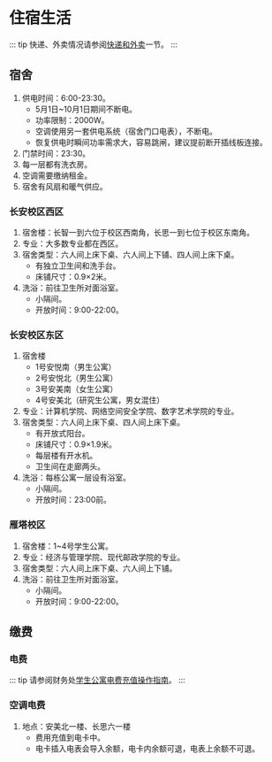 # 住宿生活

::: tip
快递、外卖情况请参阅[快递和外卖](/life/delivery)一节。
:::

## 宿舍

1. 供电时间：6:00-23:30。
   - 5月1日~10月1日期间不断电。
   - 功率限制：2000W。
   - 空调使用另一套供电系统（宿舍门口电表），不断电。
   - 恢复供电时瞬间功率需求大，容易跳闸，建议提前断开插线板连接。
2. 门禁时间：23:30。
3. 每一层都有洗衣房。
4. 空调需要缴纳租金。
5. 宿舍有风扇和暖气供应。

### 长安校区西区

1. 宿舍楼：长智一到六位于校区西南角，长思一到七位于校区东南角。
2. 专业：大多数专业都在西区。
3. 宿舍类型：六人间上床下桌、六人间上下铺、四人间上床下桌。
   - 有独立卫生间和洗手台。
   - 床铺尺寸：0.9×2米。
4. 洗浴：前往卫生所对面浴室。
   - 小隔间。
   - 开放时间：9:00-22:00。

### 长安校区东区

1. 宿舍楼
   - 1号安悦南（男生公寓）
   - 2号安悦北（男生公寓）
   - 3号安美南（女生公寓）
   - 4号安美北（研究生公寓，男女混住）
2. 专业：计算机学院、网络空间安全学院、数字艺术学院的专业。
3. 宿舍类型：六人间上床下桌、四人间上床下桌。
   - 有开放式阳台。
   - 床铺尺寸：0.9×1.9米。
   - 每层楼有开水机。
   - 卫生间在走廊两头。
4. 洗浴：每栋公寓一层设有浴室。
   - 小隔间。
   - 开放时间：23:00前。

### 雁塔校区

1. 宿舍楼：1~4号学生公寓。
2. 专业：经济与管理学院、现代邮政学院的专业。
3. 宿舍类型：六人间上床下桌、六人间上下铺。
4. 洗浴：前往卫生所对面浴室。
   - 小隔间。
   - 开放时间：9:00-22:00。

## 缴费

### 电费

::: tip
请参阅财务处[学生公寓电费充值操作指南](https://cwc.xupt.edu.cn/info/1013/1371.htm)。
:::

<QRCode
    src="https://wx.weiweixiao.net/index.php/Wap/Index/columns.html?token=eoQ1mDMc7BGAAAAWPgst-A&id=VGGmLrY67BGAAAAWPwAVGQ"
    text="支付宝扫码缴费"
/>

### 空调电费

1. 地点：安美北一楼、长思六一楼
    - 费用充值到电卡中。
    - 电卡插入电表会导入余额，电卡内余额可退，电表上余额不可退。
